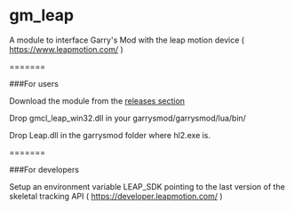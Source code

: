 gm_leap
=======

A module to interface Garry's Mod with the leap motion device  ( https://www.leapmotion.com/ )

=======

###For users

Download the module from the [releases section]( https://github.com/LennyPenny/gm_leap/releases )

Drop gmcl_leap_win32.dll in your garrysmod/garrysmod/lua/bin/

Drop Leap.dll in the garrysmod folder where hl2.exe is.

=======

###For developers

Setup an environment variable LEAP_SDK pointing to the last version of the skeletal tracking API ( https://developer.leapmotion.com/ )

